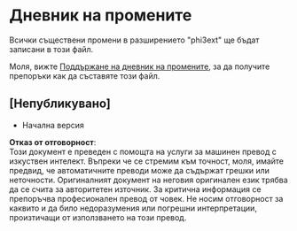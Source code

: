 # Дневник на промените

Всички съществени промени в разширението "phi3ext" ще бъдат записани в този файл.

Моля, вижте [Поддържане на дневник на промените](http://keepachangelog.com/), за да получите препоръки как да съставяте този файл.

## [Непубликувано]

- Начална версия

**Отказ от отговорност**:  
Този документ е преведен с помощта на услуги за машинен превод с изкуствен интелект. Въпреки че се стремим към точност, моля, имайте предвид, че автоматичните преводи може да съдържат грешки или неточности. Оригиналният документ на неговия оригинален език трябва да се счита за авторитетен източник. За критична информация се препоръчва професионален превод от човек. Не носим отговорност за каквито и да било недоразумения или погрешни интерпретации, произтичащи от използването на този превод.